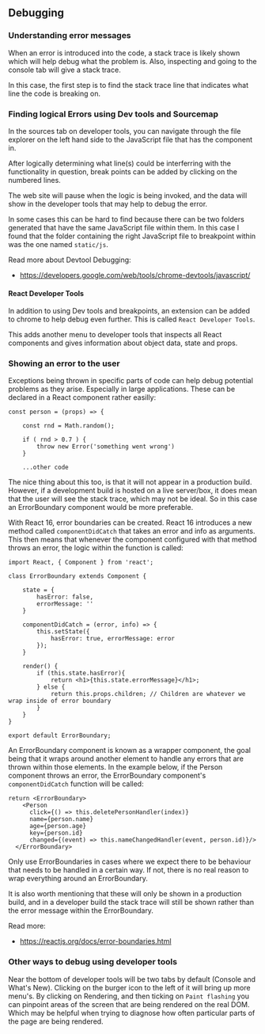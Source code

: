 ## Debugging

### Understanding error messages

When an error is introduced into the code, a stack trace is likely shown which will help debug what the problem is. Also, inspecting and going to the console tab will give a stack trace. 

In this case, the first step is to find the stack trace line that indicates what line the code is breaking on. 

### Finding logical Errors using Dev tools and Sourcemap 

In the sources tab on developer tools, you can navigate through the file explorer on the left hand side to the JavaScript file that has the component in. 

After logically determining what line(s) could be interferring with the functionality in question, break points can be added by clicking on the numbered lines. 

The web site will pause when the logic is being invoked, and the data will show in the developer tools that may help to debug the error. 

In some cases this can be hard to find because there can be two folders generated that have the same JavaScript file within them. In this case I found that the folder containing the right JavaScript file to breakpoint within was the one named `static/js`.

Read more about Devtool Debugging: 

- https://developers.google.com/web/tools/chrome-devtools/javascript/

#### React Developer Tools

In addition to using Dev tools and breakpoints, an extension can be added to chrome to help debug even further. This is called `React Developer Tools`. 

This adds another menu to developer tools that inspects all React components and gives information about object data, state and props. 

### Showing an error to the user

Exceptions being thrown in specific parts of code can help debug potential problems as they arise. Especially in large applications. These can be declared in a React component rather easilly: 

```
const person = (props) => {

    const rnd = Math.random();

    if ( rnd > 0.7 ) {
        throw new Error('something went wrong')
    }

    ...other code
```

The nice thing about this too, is that it will not appear in a production build. However, if a development build is hosted on a live server/box, it does mean that the user will see the stack trace, which may not be ideal. So in this case an ErrorBoundary component would be more preferable. 

With React 16, error boundaries can be created. React 16 introduces a new method called `componentDidCatch` that takes an error and info as arguments. This then means that whenever the component configured with that method throws an error, the logic within the function is called:

```
import React, { Component } from 'react';

class ErrorBoundary extends Component {

    state = {
        hasError: false,
        errorMessage: ''
    }

    componentDidCatch = (error, info) => {
        this.setState({
            hasError: true, errorMessage: error
        });
    }

    render() {
        if (this.state.hasError){
            return <h1>{this.state.errorMessage}</h1>;
        } else {
            return this.props.children; // Children are whatever we wrap inside of error boundary
        }
    }
}

export default ErrorBoundary;
```

An ErrorBoundary component is known as a wrapper component, the goal being that it wraps around another element to handle any errors that are thrown within those elements. In the example below, if the Person component throws an error, the ErrorBoundary component's `componentDidCatch` function will be called:

```
return <ErrorBoundary>
    <Person 
      click={() => this.deletePersonHandler(index)}
      name={person.name}
      age={person.age}
      key={person.id}
      changed={(event) => this.nameChangedHandler(event, person.id)}/>
  </ErrorBoundary>
```
Only use ErrorBoundaries in cases where we expect there to be behaviour that needs to be handled in a certain way. If not, there is no real reason to wrap everything around an ErrorBoundary. 

It is also worth mentioning that these will only be shown in a production build, and in a developer build the stack trace will still be shown rather than the error message within the ErrorBoundary. 

Read more:  

- https://reactjs.org/docs/error-boundaries.html

### Other ways to debug using developer tools

Near the bottom of developer tools will be two tabs by default (Console and What's New). Clicking on the burger icon to the left of it will bring up more menu's. By clicking on Rendering, and then ticking on `Paint flashing` you can pinpoint areas of the screen that are being rendered on the real DOM. Which may be helpful when trying to diagnose how often particular parts of the page are being rendered. 